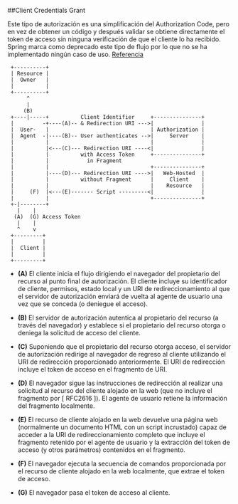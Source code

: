 ##Client Credentials Grant


Este tipo de autorización es una simplificación del Authorization Code, pero en vez de obtener un código y después validar se obtiene directamente el token de acceso sin ninguna verificación de que el cliente lo ha recibido.
Spring marca como deprecado este tipo de flujo por lo que no se ha implementado ningún caso de uso. 
[Referencia](https://tools.ietf.org/html/rfc6749#section-4.2)

     +----------+
     | Resource |
     |  Owner   |
     |          |
     +----------+
          ^
          |
         (B)
     +----|-----+          Client Identifier     +---------------+
     |         -+----(A)-- & Redirection URI --->|               |
     |  User-   |                                | Authorization |
     |  Agent  -|----(B)-- User authenticates -->|     Server    |
     |          |                                |               |
     |          |<---(C)--- Redirection URI ----<|               |
     |          |          with Access Token     +---------------+
     |          |            in Fragment
     |          |                                +---------------+
     |          |----(D)--- Redirection URI ---->|   Web-Hosted  |
     |          |          without Fragment      |     Client    |
     |          |                                |    Resource   |
     |     (F)  |<---(E)------- Script ---------<|               |
     |          |                                +---------------+
     +-|--------+
       |    |
      (A)  (G) Access Token
       |    |
       ^    v
     +---------+
     |         |
     |  Client |
     |         |
     +---------+
 
 - **(A)** El cliente inicia el flujo dirigiendo el navegador del propietario del recurso al punto final de autorización. El cliente incluye su identificador de cliente, permisos, estado local y un URI de redireccionamiento al que el servidor de autorización enviará de vuelta al agente de usuario una vez que se conceda (o deniegue el acceso). 

 - **(B)** El servidor de autorización autentica al propietario del recurso (a través del navegador) y establece si el propietario del recurso otorga o deniega la solicitud de acceso del cliente.

 - **(C)** Suponiendo que el propietario del recurso otorga acceso, el  servidor de autorización redirige al navegador de regreso al cliente utilizando el URI de redirección proporcionado anteriormente. El URI de redirección incluye el token de acceso en el fragmento de URI. 

 - **(D)** El navegador sigue las instrucciones de redirección al realizar una solicitud al recurso del cliente alojado en la web (que no incluye el fragmento por [ RFC2616 ]). El agente de usuario retiene la información del fragmento localmente. 

 - **(E)** El recurso de cliente alojado en la web devuelve una página web (normalmente un  documento HTML con un script incrustado) capaz de acceder a la URI de redireccionamiento completo que incluye el fragmento retenido por el agente de usuario y la extracción del token de acceso (y otros parámetros) contenidos en el fragmento. 

 - **(F)** El navegador ejecuta la secuencia de comandos proporcionada por el recurso de cliente alojado en la web localmente, que extrae el token de acceso. 

 - **(G)** El navegador pasa el token de acceso al cliente. 
